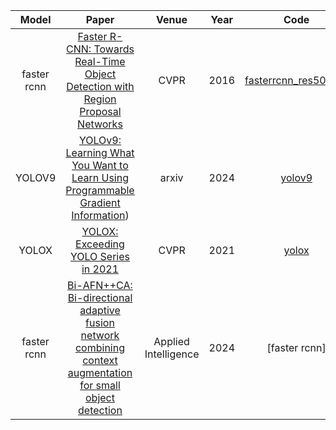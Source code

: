 
| Model | Paper | Venue | Year | Code | Time |
|:-------:|:-------:|:-------:|:-------:|:-------:|:-------:|
| faster rcnn | [Faster R-CNN: Towards Real-Time Object Detection with Region Proposal Networks](https://arxiv.org/abs/1506.01497) | CVPR | 2016 | [fasterrcnn_res50+fpn](https://github.com/WZMIAOMIAO/deep-learning-for-image-processing/blob/master/pytorch_object_detection/faster_rcnn/network_files/faster_rcnn_framework.py) | 2023.10.15 |
| YOLOV9 | [YOLOv9: Learning What You Want to Learn Using Programmable Gradient Information](https://arxiv.org/pdf/2402.13616)) | arxiv | 2024 | [yolov9](https://github.com/WongKinYiu/yolov9) | 2024.4.8 |
| YOLOX | [YOLOX: Exceeding YOLO Series in 2021](https://arxiv.org/abs/2107.08430) | CVPR | 2021 |[yolox](https://github.com/Megvii-BaseDetection/YOLOX) | 2024.5.19 |
| faster rcnn | [Bi-AFN++CA: Bi-directional adaptive fusion network combining context augmentation for small object detection](https://link.springer.com/article/10.1007/s10489-023-05216-w) | Applied Intelligence | 2024 |[faster rcnn] | 2024.6.6 |






































